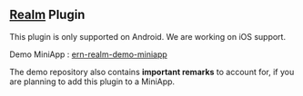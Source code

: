 ## [Realm](https://realm.io) Plugin

This plugin is only supported on Android.
We are working on iOS support.

Demo MiniApp : [ern-realm-demo-miniapp](https://github.com/belemaire/ern-realm-demo-miniapp)

The demo repository also contains **important remarks** to account for, if you are planning to add this plugin to a MiniApp.
